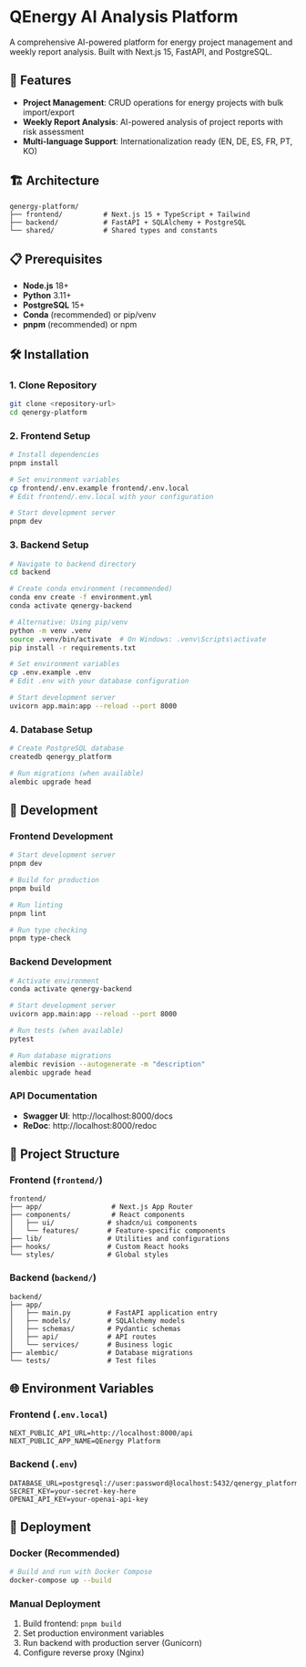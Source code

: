 # QEnergy AI Analysis Platform

A comprehensive AI-powered platform for energy project management and weekly report analysis. Built with Next.js 15, FastAPI, and PostgreSQL.

## 🚀 Features

- **Project Management**: CRUD operations for energy projects with bulk import/export
- **Weekly Report Analysis**: AI-powered analysis of project reports with risk assessment
- **Multi-language Support**: Internationalization ready (EN, DE, ES, FR, PT, KO)

## 🏗️ Architecture

```
qenergy-platform/
├── frontend/          # Next.js 15 + TypeScript + Tailwind
├── backend/           # FastAPI + SQLAlchemy + PostgreSQL
└── shared/            # Shared types and constants
```

## 📋 Prerequisites

- **Node.js** 18+ 
- **Python** 3.11+
- **PostgreSQL** 15+
- **Conda** (recommended) or pip/venv
- **pnpm** (recommended) or npm

## 🛠️ Installation

### 1. Clone Repository
```bash
git clone <repository-url>
cd qenergy-platform
```

### 2. Frontend Setup
```bash
# Install dependencies
pnpm install

# Set environment variables
cp frontend/.env.example frontend/.env.local
# Edit frontend/.env.local with your configuration

# Start development server
pnpm dev
```

### 3. Backend Setup
```bash
# Navigate to backend directory
cd backend

# Create conda environment (recommended)
conda env create -f environment.yml
conda activate qenergy-backend

# Alternative: Using pip/venv
python -m venv .venv
source .venv/bin/activate  # On Windows: .venv\Scripts\activate
pip install -r requirements.txt

# Set environment variables
cp .env.example .env
# Edit .env with your database configuration

# Start development server
uvicorn app.main:app --reload --port 8000
```

### 4. Database Setup
```bash
# Create PostgreSQL database
createdb qenergy_platform

# Run migrations (when available)
alembic upgrade head
```

## 🔧 Development

### Frontend Development
```bash
# Start development server
pnpm dev

# Build for production
pnpm build

# Run linting
pnpm lint

# Run type checking
pnpm type-check
```

### Backend Development
```bash
# Activate environment
conda activate qenergy-backend

# Start development server
uvicorn app.main:app --reload --port 8000

# Run tests (when available)
pytest

# Run database migrations
alembic revision --autogenerate -m "description"
alembic upgrade head
```

### API Documentation
- **Swagger UI**: http://localhost:8000/docs
- **ReDoc**: http://localhost:8000/redoc

## 📁 Project Structure

### Frontend (`frontend/`)
```
frontend/
├── app/                 # Next.js App Router
├── components/          # React components
│   ├── ui/             # shadcn/ui components
│   └── features/       # Feature-specific components
├── lib/                # Utilities and configurations
├── hooks/              # Custom React hooks
└── styles/             # Global styles
```

### Backend (`backend/`)
```
backend/
├── app/
│   ├── main.py         # FastAPI application entry
│   ├── models/         # SQLAlchemy models
│   ├── schemas/        # Pydantic schemas
│   ├── api/            # API routes
│   └── services/       # Business logic
├── alembic/            # Database migrations
└── tests/              # Test files
```

## 🌐 Environment Variables

### Frontend (`.env.local`)
```env
NEXT_PUBLIC_API_URL=http://localhost:8000/api
NEXT_PUBLIC_APP_NAME=QEnergy Platform
```

### Backend (`.env`)
```env
DATABASE_URL=postgresql://user:password@localhost:5432/qenergy_platform
SECRET_KEY=your-secret-key-here
OPENAI_API_KEY=your-openai-api-key
```

## 🚀 Deployment

### Docker (Recommended)
```bash
# Build and run with Docker Compose
docker-compose up --build
```

### Manual Deployment
1. Build frontend: `pnpm build`
2. Set production environment variables
3. Run backend with production server (Gunicorn)
4. Configure reverse proxy (Nginx)
